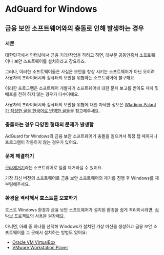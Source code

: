 # AdGuard for Windows
## 금융 보안 소프트웨어와의 충돌로 인해 발생하는 경우
### 서론
대한민국에서 인터넷에서 금융 거래/작업을 하려고 하면, 대부분 공동인증서 소프트웨어나 보안 소프트웨어를 설치하라고 강요하죠.

그러나, 이러한 소프트웨어들은 사실은 보안을 향상 시키는 소프트웨어가 아닌 오히려 사용자의 프라이버시와 컴퓨터의 보안을 위협하는 소프트웨어에 불구해요.

이러한 프로그램은 소프트웨어 개발자가 소프트웨어에 대한 문제 보고를 받아도 패치 및 배포를 전혀 하지 않는 경우가 다수이예요.

사용자의 프라이버시와 컴퓨터의 보안을 위협에 대한 자세한 정보은 [Wladimir Palant가 작성한 글을 한국어로 번역한 글들](https://github.com/alanleedev/KoreaSecurityApps)을 참고해주세요.

### 충돌하는 경우 다양한 형태의 문제가 발생함
AdGuard for Windows와 금융 보안 소프트웨어가 충돌을 일으켜서 특정 웹 페이지나 프로그램이 작동하지 않는 경우가 있어요.

### 문제 해결하기
[구라제거기](https://teus.me/category/IT/%EA%B5%AC%EB%9D%BC%EC%A0%9C%EA%B1%B0%EA%B8%B0)라는 소프트웨어로 일괄 제거하실 수 있어요.

가장 최신 버전의 소프트웨어로 금융 보안 소프트웨어의 제거를 진행 후 Windows를 재부팅해주세요.

### 환경을 격리해서 호스트를 보호하기
호스트 Windows 환경과 금융 보안 소프트웨어가 설치된 환경을 쉽게 격리하시라면, [식탁보 프로젝트](https://yourtablecloth.app/)의 사용을 권장해요.

아니면, 아래 중 하나를 선택해 Windows가 설치된 가상 머신을 생성하고 금융 보안 소프트웨어를 그 곳에서 설치하는 방법도 있어요:
 - [Oracle VM VirtualBox](https://www.virtualbox.org/)
 - [VMware Workstation Player](https://www.vmware.com/products/workstation-player.html)
